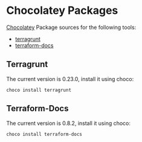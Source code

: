 # Chocolatey Packages

[Chocolatey](https://chocolatey.org/) Package sources for the following tools:

* [terragrunt](https://github.com/gruntwork-io/terragrunt)
* [terraform-docs](https://github.com/segmentio/terraform-docs)

## Terragrunt
The current version is 0.23.0, install it using choco:
```
choco install terragrunt
```

## Terraform-Docs
The current version is 0.8.2, install it using choco:
```
choco install terraform-docs
```

